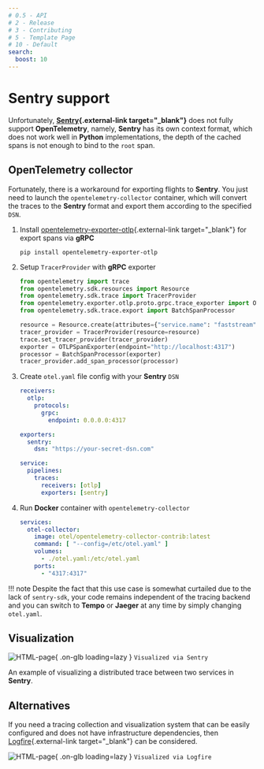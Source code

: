 ```yaml
---
# 0.5 - API
# 2 - Release
# 3 - Contributing
# 5 - Template Page
# 10 - Default
search:
  boost: 10
---
```


# Sentry support

Unfortunately, **[Sentry](https://sentry.io/){.external-link target="_blank"}** does not fully support **OpenTelemetry**, namely, **Sentry** has its own context format, which does not work well in **Python** implementations, the depth of the cached spans is not enough to bind to the `root` span.

## OpenTelemetry collector

Fortunately, there is a workaround for exporting flights to **Sentry**. You just need to launch the `opentelemetry-collector` container, which will convert the traces to the **Sentry** format and export them according to the specified `DSN`.

1. Install [opentelemetry-exporter-otlp](https://pypi.org/project/opentelemetry-exporter-otlp/){.external-link target="_blank"} for export spans via **gRPC**

    ```shell
    pip install opentelemetry-exporter-otlp
    ```

2. Setup `TracerProvider` with **gRPC** exporter

    ```python linenums="1" hl_lines="8 10"
    from opentelemetry import trace
    from opentelemetry.sdk.resources import Resource
    from opentelemetry.sdk.trace import TracerProvider
    from opentelemetry.exporter.otlp.proto.grpc.trace_exporter import OTLPSpanExporter
    from opentelemetry.sdk.trace.export import BatchSpanProcessor
    
    resource = Resource.create(attributes={"service.name": "faststream"})
    tracer_provider = TracerProvider(resource=resource)
    trace.set_tracer_provider(tracer_provider)
    exporter = OTLPSpanExporter(endpoint="http://localhost:4317")
    processor = BatchSpanProcessor(exporter)
    tracer_provider.add_span_processor(processor)
    ```

3. Create `otel.yaml` file config with your **Sentry** `DSN`

    ```yaml title="otel.yaml" linenums="1" hl_lines="9"
    receivers:
      otlp:
        protocols:
          grpc:
            endpoint: 0.0.0.0:4317
    
    exporters:
      sentry:
        dsn: "https://your-secret-dsn.com"
    
    service:
      pipelines:
        traces:
          receivers: [otlp]
          exporters: [sentry]
    ```

4. Run **Docker** container with `opentelemetry-collector`

    ```yaml title="docker-compose.yaml" linenums="1""
    services:
      otel-collector:
        image: otel/opentelemetry-collector-contrib:latest
        command: [ "--config=/etc/otel.yaml" ]
        volumes:
          - ./otel.yaml:/etc/otel.yaml
        ports:
          - "4317:4317"
    ```
   
!!! note
    Despite the fact that this use case is somewhat curtailed due to the lack of `sentry-sdk`, your code remains independent of the tracing backend and you can switch to **Tempo** or **Jaeger** at any time by simply changing `otel.yaml`.

## Visualization

![HTML-page](../../../assets/img/sentry-trace.png){ .on-glb loading=lazy }
`Visualized via Sentry`

An example of visualizing a distributed trace between two services in **Sentry**.

## Alternatives

If you need a tracing collection and visualization system that can be easily configured and does not have infrastructure dependencies, then [Logfire](https://logfire.pydantic.dev/docs/integrations/event-streams/faststream/){.external-link target="_blank"} can be considered.

![HTML-page](../../../assets/img/logfire-trace.png){ .on-glb loading=lazy }
`Visualized via Logfire`
